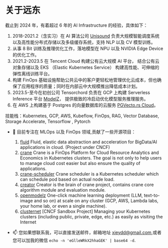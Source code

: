 # 关于远东


截止到 2024 年，有着超过 6 年的 AI Infrastructure 的经验，具体如下：
1. 2018-2021.2（含实习）在 AI 算法公司 [Unisound](https://www.unisound.com/) 负责大规模智能调度系统以及高性能分布式存储以及多级缓存系统，支持 NLP 以及 CV 模型训练。
2. 从事 8 Bit 训练及推理优化工作，落地模型在 NPU 以及 NVIDIA Edge Device 的优化工作。
3. 2021.2-2023.5 在 Tencent Cloud 构建公有云大规模 AI 平台， 结合公有云对象存储以及 EKS （Elastic Kubernetes Service） 构建高性能、可伸缩的弹性离线训练平台。
4. 构建 FinOps 基础设施帮助公共云中的客户更轻松地管理优化云成本，但也确保了应用程序的质量；同时在内部云中大规模推出降低成本计划。
5. 2023.5-至今在初创公司 Tensorchord 负责在 GCP 上构建 Serverless Inference 平台 [ModelZ](https://modelz.ai/)， 提供极致的冷启动优化模型服务推理服务。
6. 在 AWS 上构建基于 Postgres 的向量数据库的云服务 [PGVecto.rs Cloud](https://pgvecto.rs/)。

技能栈：Kubernetes, GCP, AWS, Kubeflow, FinOps, RAG, Vector Database, Storage Accelerate, Tensorflow , Pytorch


- 🌱 目前专注在 MLOps 以及 FinOps 领域,贡献了一些开源项目：
  1. [fluid](https://github.com/fluid-cloudnative/fluid) Fluid, elastic data abstraction and acceleration for BigData/AI applications in cloud. (Project under CNCF)
  2. [crane](https://github.com/gocrane/crane) Crane is a FinOps Platform for Cloud Resource Analytics and Economics in Kubernetes clusters. The goal is not only to help users to manage cloud cost easier but also ensure the quality of applications.
  3. [crane-scheduler](https://github.com/gocrane/crane-scheduler) Crane scheduler is a Kubernetes scheduler which can schedule pod based on actual node load.
  4. [creator](https://github.com/gocrane/creator) Creator is the brain of crane project, contains crane core algorithm module and evaluation module.
  5. [openmodelz](https://github.com/tensorchord/openmodelz) One-click machine learning deployment (LLM, text-to-image and so on) at scale on any cluster (GCP, AWS, Lambda labs, your home lab, or even a single machine).
  6. [clusternet](https://github.com/clusternet/clusternet) [CNCF Sandbox Project] Managing your Kubernetes clusters (including public, private, edge, etc.) as easily as visiting the Internet

- 📫  您如果想联系我，可以直接发送邮件，邮箱地址 xieydd@gmail.com,或者您可以加我的微信 `echo -n 'eGlleWRkX2hhaGEK' | base64 -d`.


